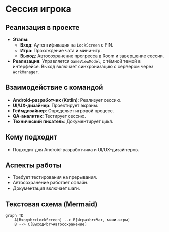 # Сессия игрока

## Реализация в проекте
- **Этапы**: 
  - **Вход**: Аутентификация на `LockScreen` с PIN.
  - **Игра**: Прохождение чата и мини-игр.
  - **Выход**: Автосохранение прогресса в Room и завершение сессии.
- **Реализация**: Управляется `GameViewModel`, с тёмной темой в интерфейсе. Выход включает синхронизацию с сервером через `WorkManager`.

## Взаимодействие с командой
- **Android-разработчик (Kotlin)**: Реализует сессию.
- **UI/UX-дизайнер**: Проектирует экраны.
- **Геймдизайнер**: Определяет игровой процесс.
- **QA-аналитик**: Тестирует сессию.
- **Технический писатель**: Документирует цикл.

## Кому подходит
- Подходит для Android-разработчика и UI/UX-дизайнеров.

## Аспекты работы
- Требует тестирования на прерывания.
- Автосохранение работает офлайн.
- Документация включает шаги.

## Текстовая схема (Mermaid)
```mermaid
graph TD
    A[Вход<br>LockScreen] --> B[Игра<br>Чат, мини-игры]
    B --> C[Выход<br>Автосохранение]
``` 